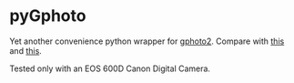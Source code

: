 # pyGphoto

Yet another convenience python wrapper for [gphoto2](http://www.gphoto.org/). Compare with [this](https://github.com/jcarnu/pygphotoshot) and [this](https://github.com/Soreine/pygphoto).

Tested only with an EOS 600D Canon Digital Camera.

